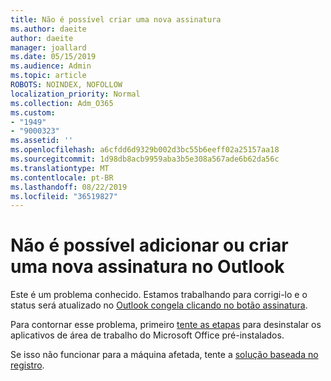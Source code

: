 ```yaml
---
title: Não é possível criar uma nova assinatura
ms.author: daeite
author: daeite
manager: joallard
ms.date: 05/15/2019
ms.audience: Admin
ms.topic: article
ROBOTS: NOINDEX, NOFOLLOW
localization_priority: Normal
ms.collection: Adm_O365
ms.custom:
- "1949"
- "9000323"
ms.assetid: ''
ms.openlocfilehash: a6cfdd6d9329b002d3bc55b6eeff02a25157aa18
ms.sourcegitcommit: 1d98db8acb9959aba3b5e308a567ade6b62da56c
ms.translationtype: MT
ms.contentlocale: pt-BR
ms.lasthandoff: 08/22/2019
ms.locfileid: "36519827"
---
```

# <a name="cannot-add-or-create-a-new-signature-in-outlook"></a>Não é possível adicionar ou criar uma nova assinatura no Outlook

Este é um problema conhecido. Estamos trabalhando para corrigi-lo e o status será atualizado no [Outlook congela clicando no botão assinatura](https://support.office.com/article/c70b36c2-66ca-401c-ab45-f29a46495d02).

Para contornar esse problema, primeiro [tente as etapas](https://support.office.com/article/c70b36c2-66ca-401c-ab45-f29a46495d02) para desinstalar os aplicativos de área de trabalho do Microsoft Office pré-instalados. 

Se isso não funcionar para a máquina afetada, tente a [solução baseada no registro](https://support.office.com/article/c70b36c2-66ca-401c-ab45-f29a46495d02).